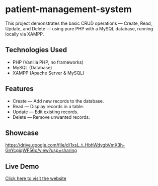 # patient-management-system

This project demonstrates the basic CRUD operations — Create, Read, Update, and Delete — using pure PHP with a MySQL database, running locally via XAMPP.

## Technologies Used

* PHP (Vanilla PHP, no frameworks)
* MySQL (Database)
* XAMPP (Apache Server & MySQL)

## Features

* Create — Add new records to the database.
* Read — Display records in a table.
* Update — Edit existing records.
* Delete — Remove unwanted records.

## Showcase

https://drive.google.com/file/d/1xsL_t_HbhWdygbVmX3h-GnYcgjqWF56o/view?usp=sharing

## Live Demo

[Click here to visit the website](https://mhc-pms.onrender.com/index.php)
